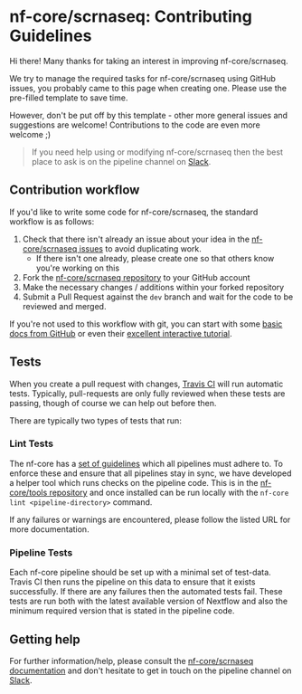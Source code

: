 # nf-core/scrnaseq: Contributing Guidelines

Hi there! Many thanks for taking an interest in improving nf-core/scrnaseq.

We try to manage the required tasks for nf-core/scrnaseq using GitHub issues, you probably came to this page when creating one. Please use the pre-filled template to save time.

However, don't be put off by this template - other more general issues and suggestions are welcome! Contributions to the code are even more welcome ;)

> If you need help using or modifying nf-core/scrnaseq then the best place to ask is on the pipeline channel on [Slack](https://nf-core-invite.herokuapp.com/).

## Contribution workflow

If you'd like to write some code for nf-core/scrnaseq, the standard workflow
is as follows:

1. Check that there isn't already an issue about your idea in the
   [nf-core/scrnaseq issues](https://github.com/nf-core/scrnaseq/issues) to avoid
   duplicating work.
    * If there isn't one already, please create one so that others know you're working on this
2. Fork the [nf-core/scrnaseq repository](https://github.com/nf-core/scrnaseq) to your GitHub account
3. Make the necessary changes / additions within your forked repository
4. Submit a Pull Request against the `dev` branch and wait for the code to be reviewed and merged.

If you're not used to this workflow with git, you can start with some [basic docs from GitHub](https://help.github.com/articles/fork-a-repo/) or even their [excellent interactive tutorial](https://try.github.io/).

## Tests

When you create a pull request with changes, [Travis CI](https://travis-ci.org/) will run automatic tests.
Typically, pull-requests are only fully reviewed when these tests are passing, though of course we can help out before then.

There are typically two types of tests that run:

### Lint Tests

The nf-core has a [set of guidelines](http://nf-co.re/guidelines) which all pipelines must adhere to.
To enforce these and ensure that all pipelines stay in sync, we have developed a helper tool which runs checks on the pipeline code. This is in the [nf-core/tools repository](https://github.com/nf-core/tools) and once installed can be run locally with the `nf-core lint <pipeline-directory>` command.

If any failures or warnings are encountered, please follow the listed URL for more documentation.

### Pipeline Tests

Each nf-core pipeline should be set up with a minimal set of test-data.
Travis CI then runs the pipeline on this data to ensure that it exists successfully.
If there are any failures then the automated tests fail.
These tests are run both with the latest available version of Nextflow and also the minimum required version that is stated in the pipeline code.

## Getting help

For further information/help, please consult the [nf-core/scrnaseq documentation](https://github.com/nf-core/scrnaseq#documentation) and don't hesitate to get in touch on the pipeline channel on [Slack](https://nf-core-invite.herokuapp.com/).
